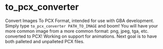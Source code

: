 # to_pcx_converter
Convert Images To PCX Format, intended for use with GBA development.
Simply type `to_pcx_converter PATH_TO_IMAGE` and boom! You will have your 
more common image from a more common format: png, jpeg, tga, etc. converted to PCX!
Working on support for animations. Next goal is to have both palleted and unpalleted 
PCX files.
